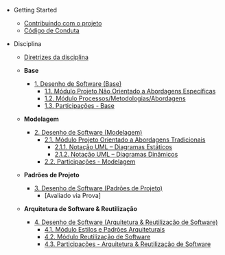 <!-- docs/_sidebar.md -->

- Getting Started
  - [Contribuindo com o projeto](contribuindo.md)
  - [Código de Conduta](codigo_de_conduta.md)

- Disciplina
  - [Diretrizes da disciplina](Diretrizes/Diretrizes.md)

  - **Base**
    - [1. Desenho de Software (Base)](Base/1.Base.md)
      - [1.1. Módulo Projeto Não Orientado a Abordagens Específicas](Base/1.1.AbordagemNaoEspecifica.md)
      - [1.2. Módulo Processos/Metodologias/Abordagens](Base/1.2.ProcessosMetodologiasAbordagens.md)
      - [1.3. Participações - Base](Base/1.3.ParticipacoesBase.md)

  - **Modelagem**
    - [2. Desenho de Software (Modelagem)](Modelagem/2.Modelagem.md)
      - [2.1. Módulo Projeto Orientado a Abordagens Tradicionais](Modelagem/2.1.ModelagemTradicional.md)
        - [2.1.1. Notação UML – Diagramas Estáticos](Modelagem/2.1.1.UMLEstaticos.md)
        - [2.1.2. Notação UML – Diagramas Dinâmicos](Modelagem/2.1.2.UMLDinamicos.md)
      - [2.2. Participações - Modelagem](Modelagem/2.2.ParticipacoesModelagem.md)

  - **Padrões de Projeto**
    - [3. Desenho de Software (Padrões de Projeto)](PadroesDeProjeto/3.PadroesDeProjeto.md)
      - [Avaliado via Prova]

  - **Arquitetura de Software & Reutilização**
    - [4. Desenho de Software (Arquitetura & Reutilização de Software)](ArquiteturaReutilizacao/4.ArquiteturaReutilizacao.md)
      - [4.1. Módulo Estilos e Padrões Arquiteturais](ArquiteturaReutilizacao/4.1.PadroesArquiteturais.md)
      - [4.2. Módulo Reutilização de Software](ArquiteturaReutilizacao/4.2.ReutilizacaoDeSoftware.md)
      - [4.3. Participações - Arquitetura & Reutilização de Software](ArquiteturaReutilizacao/4.3.ParticipacoesArqReutilizacao.md)
